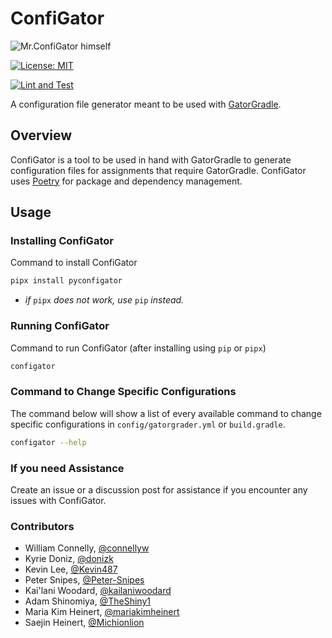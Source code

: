 # ConfiGator

![Mr.ConfiGator himself](img/icon.png)

[![License: MIT](https://img.shields.io/badge/License-MIT-yellow.svg)](https://opensource.org/licenses/MIT)

[![Lint and Test](https://github.com/cmpsc-481-s22-m1/ConfiGator/actions/workflows/main.yml/badge.svg?branch=release%2F0.1.0)](https://github.com/cmpsc-481-s22-m1/ConfiGator/actions/workflows/main.yml)

A configuration file generator meant to be used with [GatorGradle](https://github.com/GatorEducator/gatorgradle).

## Overview

ConfiGator is a tool to be used in hand with GatorGradle to generate configuration
files for assignments that require GatorGradle. ConfiGator uses
[Poetry](https://python-poetry.org/) for package and dependency management.

## Usage

### Installing ConfiGator

Command to install ConfiGator

```bash
pipx install pyconfigator
```

* *if* `pipx` *does not work, use* `pip` *instead.*

### Running ConfiGator

Command to run ConfiGator (after installing using `pip` or `pipx`)

```bash
configator
```

### Command to Change Specific Configurations

The command below will show a list of every available command to change
specific configurations in `config/gatorgrader.yml` or `build.gradle`.

```bash
configator --help
```

### If you need Assistance

Create an issue or a discussion post for assistance if you encounter any issues
with ConfiGator.

### Contributors

* William Connelly, [@connellyw](https://github.com/connellyw)
* Kyrie Doniz, [@donizk](https://github.com/donizk)
* Kevin Lee, [@Kevin487](https://github.com/Kevin487)
* Peter Snipes, [@Peter-Snipes](https://github.com/Peter-Snipes)
* Kai'lani Woodard, [@kailaniwoodard](https://github.com/kailaniwoodard)
* Adam Shinomiya, [@TheShiny1](https://github.com/TheShiny1)
* Maria Kim Heinert, [@mariakimheinert](https://github.com/mariakimheinert)
* Saejin Heinert, [@Michionlion](https://github.com/Michionlion)
